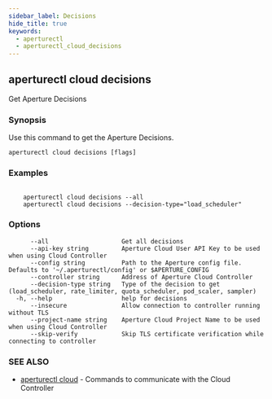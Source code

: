 ```yaml
---
sidebar_label: Decisions
hide_title: true
keywords:
  - aperturectl
  - aperturectl_cloud_decisions
---
```


<!-- markdownlint-disable -->

## aperturectl cloud decisions

Get Aperture Decisions

### Synopsis

Use this command to get the Aperture Decisions.

```
aperturectl cloud decisions [flags]
```

### Examples

```

	aperturectl cloud decisions --all
	aperturectl cloud decisions --decision-type="load_scheduler"
```

### Options

```
      --all                    Get all decisions
      --api-key string         Aperture Cloud User API Key to be used when using Cloud Controller
      --config string          Path to the Aperture config file. Defaults to '~/.aperturectl/config' or $APERTURE_CONFIG
      --controller string      Address of Aperture Cloud Controller
      --decision-type string   Type of the decision to get (load_scheduler, rate_limiter, quota_scheduler, pod_scaler, sampler)
  -h, --help                   help for decisions
      --insecure               Allow connection to controller running without TLS
      --project-name string    Aperture Cloud Project Name to be used when using Cloud Controller
      --skip-verify            Skip TLS certificate verification while connecting to controller
```

### SEE ALSO

- [aperturectl cloud](/reference/aperturectl/cloud/cloud.md) - Commands to communicate with the Cloud Controller
